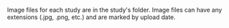 Image files for each study are in the study's folder. Image files can have any extensions (.jpg, .png, etc.) and are marked by upload date.
